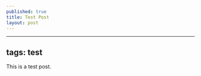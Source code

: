 ```yaml
---
published: true
title: Test Post
layout: post
---
```

---
tags: test
---

This is a test post.